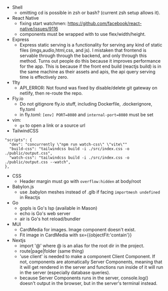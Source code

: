 - Shell
    - omitting cd is possible in zsh or bash? (current zsh setup allows it).
- React Native
    - fixing start watchmen: https://github.com/facebook/react-native/issues/9116
    - components must be wrapped with <View> to use flex/width/height. 
- Express
    - Express static serving is a functionality for serving any kind of static files (imgs,audio,html,css, and js). I mistaken that frontend is servable through through the backend, and only through this method. Turns out people do this because it improves performance for the app. This is because if the front end build (reactjs build) is in the same machine as their assets and apis, the api query serving time is effectively zero.
- 11ty
    - API_ERROR: Not found was fixed by disable/delete git gateway on netlify, then re-route the repo.
- Fly.io
    - Do not gitignore fly.io stuff, including Dockerfile, .dockerignore, fly.toml
    - in fly.toml: `[env] PORT=8080` and `internal-port=8080` must be set
- vim:
    - `gx` to open a link or a source url
- TailwindCSS
```
"scripts": {
  "dev": "concurrently \"npm run watch-css\" \"vite\""
  "build-css": "tailwindcss build -i ./src/index.css -o ./public/output.css",
  "watch-css": "tailwindcss build -i ./src/index.css -o ./public/output.css --watch",
},
```
- CSS
    - Header margin must go with `overflow:hidden` at body/root
- Babylon.js
    - use .babylon meshes instead of .glb if facing `importmesh undefined` in Reactjs
- Go
    - gopls is Go's lsp (available in Mason)
    - echo is Go's web server
    - air is Go's hot reload/bundler
- MUI
    - CardMedia for images. Image component doesn't exist.
    - Fit image in CardMedia with sx={{objectFit:'contain'}}
- Nextjs
    - import '@' where @ is an alias for the root dir in the project.
    - route|page|folder (same thing)
    - 'use client' is needed to make a component Client Component. If not, components are atomatically Server Components, meaning that it will get rendered in the server and functions run inside of it will run in the server (especially database queries).
    - because Server Components runs in the server, console.log() doesn't output in the browser, but in the server's terminal instead.
